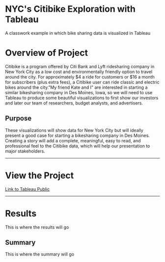 # NYC's Citibike Exploration with Tableau
A classwork example in which  bike sharing data is visualized in Tableau

# Overview of Project
Citibike is a program offered by Citi Bank and Lyft ridesharing company in New York City as a low cost and environmentally friendly option to travel around the city. For approximately $4 a ride for customers or $16 a month for subscribers (plus extra fees), a Citibike user can ride classic and electric bikes around the city."My friend Kate and I" are interested in starting a similar bikesharing company in Des Moines, Iowa, so we will need to use Tableau to produce some beautiful visualizations to first show our investors and later our team of researchers, budget analysts, and advertisers.  

## Purpose
These visualizations will show data for New York City but will ideally present a good case for starting a bikesharing company in Des Moines. Creating a story will add a complete, meaningful, easy to read, and professional feel to the Citibike data, which will help our presentation to major stakeholders. 

---
# View the Project
<a href="https://public.tableau.com/views/CitibikeChallenge_16714130885560/CitibikeReview-Story?:language=en-US&:display_count=n&:origin=viz_share_link">Link to Tableau Public</a>

---

# Results
This is where the results will go 

## Summary
This is where the summary will go 
